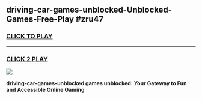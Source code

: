 
## driving-car-games-unblocked-Unblocked-Games-Free-Play #zru47
<h3>
<a href="https://us.freeplayer.one?title=driving-car-games-unblocked&ref=9M">CLICK TO PLAY</a></h3>
<hr>

<h3>
<a href="https://us.freeplayer.one?title=driving-car-games-unblocked&ref=9M">CLICK 2 PLAY</a>
  
</h3>

<a href="https://us.freeplayer.one?title=driving-car-games-unblocked&ref=9M"><img src="https://clearcache.store/games.png"></a>


**driving-car-games-unblocked games unblocked: Your Gateway to Fun and Accessible Online Gaming**
